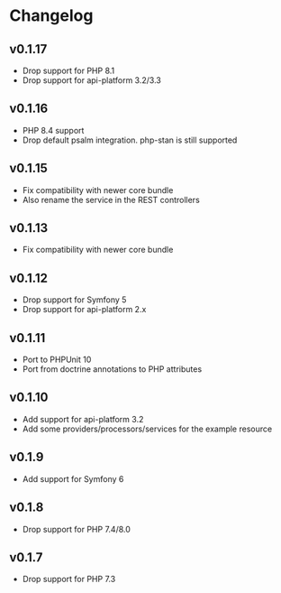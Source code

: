 # Changelog

## v0.1.17

* Drop support for PHP 8.1
* Drop support for api-platform 3.2/3.3

## v0.1.16

* PHP 8.4 support
* Drop default psalm integration. php-stan is still supported

## v0.1.15

* Fix compatibility with newer core bundle
* Also rename the service in the REST controllers

## v0.1.13

* Fix compatibility with newer core bundle

## v0.1.12

* Drop support for Symfony 5
* Drop support for api-platform 2.x

## v0.1.11

* Port to PHPUnit 10
* Port from doctrine annotations to PHP attributes

## v0.1.10

* Add support for api-platform 3.2
* Add some providers/processors/services for the example resource

## v0.1.9

* Add support for Symfony 6

## v0.1.8

* Drop support for PHP 7.4/8.0

## v0.1.7

* Drop support for PHP 7.3